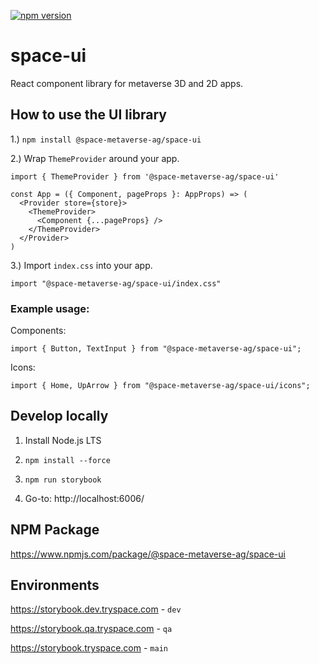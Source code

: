 [![npm version](https://badge.fury.io/js/@space-metaverse-ag%2Fspace-ui.svg)](https://badge.fury.io/js/@space-metaverse-ag%2Fspace-ui)

# space-ui
React component library for metaverse 3D and 2D apps.

## How to use the UI library

1.) `npm install @space-metaverse-ag/space-ui`

2.) Wrap `ThemeProvider` around your app. 

```
import { ThemeProvider } from '@space-metaverse-ag/space-ui'

const App = ({ Component, pageProps }: AppProps) => (
  <Provider store={store}>
    <ThemeProvider>
      <Component {...pageProps} />
    </ThemeProvider>
  </Provider>
)
```

3.) Import `index.css` into your app.

```
import "@space-metaverse-ag/space-ui/index.css"
```

### Example usage:

Components: 

`import { Button, TextInput } from "@space-metaverse-ag/space-ui";`

Icons: 

`import { Home, UpArrow } from "@space-metaverse-ag/space-ui/icons";`

## Develop locally

1. Install Node.js LTS

2. `npm install --force`

3. `npm run storybook`

4. Go-to: http://localhost:6006/

## NPM Package

https://www.npmjs.com/package/@space-metaverse-ag/space-ui

## Environments

https://storybook.dev.tryspace.com - `dev`

https://storybook.qa.tryspace.com - `qa`

https://storybook.tryspace.com - `main`
